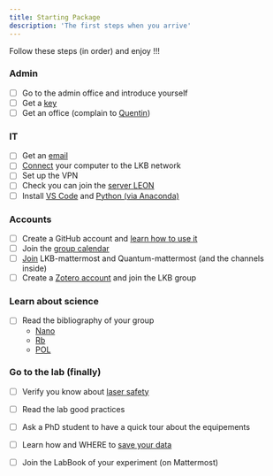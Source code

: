 ```yaml
---
title: Starting Package
description: 'The first steps when you arrive'  
---
```

<alert type="success">
Follow these steps (in order) and enjoy !!!
</alert>

### Admin
- [ ]   Go to the admin office and introduce yourself
- [ ]  Get a [key](/starting-package/General#kaba-key)
- [ ]  Get an office (complain to [Quentin](mailto:quentin.glorieux@lkb.upmc.fr))

### IT
- [ ]  Get an [email](/starting-package/computers_and_network#contact-the-lkb-it-support)
- [ ]  [Connect](/starting-package/computers_and_network#adding-a-computer-to-the-network) your computer to the LKB network
- [ ]  Set up the VPN
- [ ]  Check you can join the [server LEON](/starting-package/computers_and_network#map-a-network-drive)
- [ ]  Install [VS Code](/starting-package/Tools#vs-code) and [Python (via Anaconda)](/starting-package/tools#python)

### Accounts
- [ ]  Create a GitHub account and [learn how to use it](/starting-package/Tools#github)
- [ ]  Join the [group calendar](/starting-package/tools#google-calendar)
- [ ]  [Join](/starting-package/tools#mattermost) LKB-mattermost and Quantum-mattermost (and the channels inside) 
- [ ]  Create a [Zotero account](/starting-package/tools#zotero) and join the LKB group
### Learn about science 
- [ ]  Read the bibliography of your group
    - [Nano](https://www.zotero.org/groups/4622968/quantumopticslkb/collections/IAUAIBQN)
    - [Rb](https://www.zotero.org/groups/4622968/quantumopticslkb/collections/A6ZSVQFJ)
    - [POL](https://www.zotero.org/groups/4622968/quantumopticslkb/collections/3G4A4BHI) 
### Go to the lab (finally)
- [ ]  Verify you know about [laser safety](https://www.dgdr.cnrs.fr/sst/CNPS/guides/doc/lasers/Guide%20Risque%20lies%20aux%20lasers%20v11-2019.pdf)
- [ ]  Read the lab good practices 
- [ ]  Ask a PhD student to have a quick tour about the equipements
- [ ]  Learn how and WHERE to [save your data](/starting-package/data_organisation)
- [ ]  Join the LabBook of your experiment (on Mattermost)


